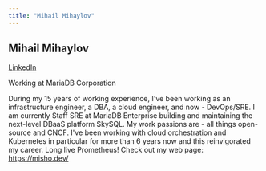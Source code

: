 ```yaml
---
title: "Mihail Mihaylov"
---
```


## Mihail Mihaylov
[LinkedIn](https://www.linkedin.com/in/mihail-mihaylov-50718852/)

Working at MariaDB Corporation

During my 15 years of working experience, I've been working as an infrastructure engineer, a DBA, a cloud engineer, and now - DevOps/SRE. I am currently Staff SRE at MariaDB Enterprise building and maintaining the next-level DBaaS platform SkySQL.
My work passions are - all things open-source and CNCF. I've been working with cloud orchestration and Kubernetes in particular for more than 6 years now and this reinvigorated my career. Long live Prometheus!
Check out my web page: https://misho.dev/
